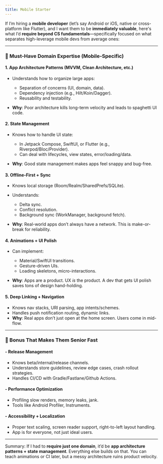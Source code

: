 ```yaml
---
title: Mobile Starter
---
```


If I’m hiring a **mobile developer** (let’s say Android or iOS, native or cross-platform like Flutter), and I want them to be **immediately valuable**, here's what I’d **require beyond CS fundamentals**—specifically focused on what separates high-leverage mobile devs from average ones:

---

### 🚨 Must-Have Domain Expertise (Mobile-Specific)

#### 1. **App Architecture Patterns (MVVM, Clean Architecture, etc.)**

* Understands how to organize large apps:

  * Separation of concerns (UI, domain, data).
  * Dependency injection (e.g., Hilt/Koin/Dagger).
  * Reusability and testability.
* **Why**: Poor architecture kills long-term velocity and leads to spaghetti UI code.

#### 2. **State Management**

* Knows how to handle UI state:

  * In Jetpack Compose, SwiftUI, or Flutter (e.g., Riverpod/Bloc/Provider).
  * Can deal with lifecycles, view states, error/loading/data.
* **Why**: Good state management makes apps feel snappy and bug-free.

#### 3. **Offline-First + Sync**

* Knows local storage (Room/Realm/SharedPrefs/SQLite).
* Understands:

  * Delta sync.
  * Conflict resolution.
  * Background sync (WorkManager, background fetch).
* **Why**: Real-world apps don’t always have a network. This is make-or-break for reliability.

#### 4. **Animations + UI Polish**

* Can implement:

  * Material/SwiftUI transitions.
  * Gesture-driven UIs.
  * Loading skeletons, micro-interactions.
* **Why**: Apps are a product. UX *is* the product. A dev that gets UI polish saves tons of design hand-holding.

#### 5. **Deep Linking + Navigation**

* Knows nav stacks, URI parsing, app intents/schemes.
* Handles push notification routing, dynamic links.
* **Why**: Real apps don’t just open at the home screen. Users come in mid-flow.

---

### 👑 Bonus That Makes Them Senior Fast

#### - **Release Management**

* Knows beta/internal/release channels.
* Understands store guidelines, review edge cases, crash rollout strategies.
* Handles CI/CD with Gradle/Fastlane/Github Actions.

#### - **Performance Optimization**

* Profiling slow renders, memory leaks, jank.
* Tools like Android Profiler, Instruments.

#### - **Accessibility + Localization**

* Proper text scaling, screen reader support, right-to-left layout handling.
* App is for everyone, not just ideal users.

---

Summary: If I had to **require just one domain**, it’d be **app architecture patterns + state management**. Everything else builds on that. You can teach animations or CI later, but a messy architecture ruins product velocity.